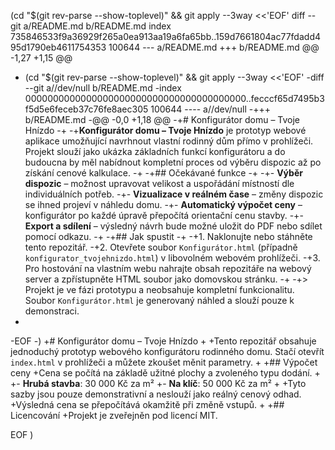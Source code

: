  (cd "$(git rev-parse --show-toplevel)" && git apply --3way <<'EOF' 
diff --git a/README.md b/README.md
index 735846533f9a36929f265a0ea913aa19a6fa65bb..159d7661804ac77fdadd495d1790eb4611754353 100644
--- a/README.md
+++ b/README.md
@@ -1,27 +1,15 @@
- (cd "$(git rev-parse --show-toplevel)" && git apply --3way <<'EOF' 
-diff --git a//dev/null b/README.md
-index 0000000000000000000000000000000000000000..fecccf65d7495b3f5d5e6feceb37c76fe8aec305 100644
---- a//dev/null
-+++ b/README.md
-@@ -0,0 +1,18 @@
-+# Konfigurátor domu – Tvoje Hnízdo
-+
-+**Konfigurátor domu – Tvoje Hnízdo** je prototyp webové aplikace umožňující navrhnout vlastní rodinný dům přímo v prohlížeči. Projekt slouží jako ukázka základních funkcí konfigurátoru a do budoucna by měl nabídnout kompletní proces od výběru dispozic až po získání cenové kalkulace.
-+
-+## Očekávané funkce
-+
-+- **Výběr dispozic** – možnost upravovat velikost a uspořádání místností dle individuálních potřeb.
-+- **Vizualizace v reálném čase** – změny dispozic se ihned projeví v náhledu domu.
-+- **Automatický výpočet ceny** – konfigurátor po každé úpravě přepočítá orientační cenu stavby.
-+- **Export a sdílení** – výsledný návrh bude možné uložit do PDF nebo sdílet pomocí odkazu.
-+
-+## Jak spustit
-+
-+1. Naklonujte nebo stáhněte tento repozitář.
-+2. Otevřete soubor `Konfigurátor.html` (případně `konfigurator_tvojehnizdo.html`) v libovolném webovém prohlížeči.
-+3. Pro hostování na vlastním webu nahrajte obsah repozitáře na webový server a zpřístupněte HTML soubor jako domovskou stránku.
-+
-+> Projekt je ve fázi prototypu a neobsahuje kompletní funkcionalitu. Soubor `Konfigurátor.html` je generovaný náhled a slouží pouze k demonstraci.
- 
-EOF
-)
+# Konfigurátor domu – Tvoje Hnízdo
+
+Tento repozitář obsahuje jednoduchý prototyp webového konfigurátoru rodinného domu. Stačí otevřít `index.html` v prohlížeči a můžete zkoušet měnit parametry.
+
+## Výpočet ceny
+Cena se počítá na základě užitné plochy a zvoleného typu dodání.
+
+- **Hrubá stavba**: 30 000 Kč za m²
+- **Na klíč**: 50 000 Kč za m²
+
+Tyto sazby jsou pouze demonstrativní a neslouží jako reálný cenový odhad.
+Výsledná cena se přepočítává okamžitě při změně vstupů.
+
+## Licencování
+Projekt je zveřejněn pod licencí MIT.
 
EOF
)
